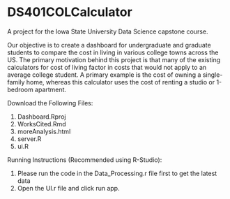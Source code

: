# DS401COLCalculator
A project for the Iowa State University Data Science capstone course. 

Our objective is to create a dashboard for undergraduate and graduate students to compare the cost in living in various college towns across the US. The primary motivation behind this project is that many of the existing calculators for cost of living factor in costs that would not apply to an average college student. A primary example is the cost of owning a single-family home, whereas this calculator uses the cost of renting a studio or 1-bedroom apartment.

Download the Following Files:
1. Dashboard.Rproj
2. WorksCited.Rmd
3. moreAnalysis.html
4. server.R
5. ui.R

Running Instructions (Recommended using R-Studio):
1. Please run the code in the Data_Processing.r file first to get the latest data
2. Open the UI.r file and click run app. 
